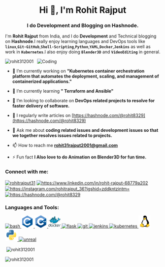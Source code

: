 <h1 align="center">Hi 👋, I'm Rohit Rajput</h1>
<h3 align="center">I do Development and Blogging on Hashnode.</h3>

I'm **Rohit Rajput** from India, and I do **Development** and Technical blogging on **Hashnode**.I really enjoy learning languages and DevOps tools like **`linux`**,**`Git-GitHub`**,**`Shell-Scripting`**,**`Python`**,**`YAML`**,**`Docker`**,**`Jenkins`** as well as work in **`Kubernetes`**.I also enjoy doing **`Blender3D`** and **`VideoEditing`** in general.


<img align="right" alt="Coding" width="400" src="https://camo.githubusercontent.com/89233231dc8ba3dc5af6b979e9e3985ee8b9b70622d2ce686fc46c4a6706ea20/68747470733a2f2f6d69726f2e6d656469756d2e636f6d2f6d61782f313237322f312a5a53566d57476363317765454e6230536861775778772e676966">

<p align="left"> <img src="https://komarev.com/ghpvc/?username=rohit312001&label=Profile%20views&color=0e75b6&style=flat" alt="rohit312001" /> </p>

- 🔭 I’m currently working on **"Kubernetes container orchestration platform that automates the deployment, scaling, and management of containerized applications."**

- 🌱 I’m currently learning **" Terraform and Ansible"**

- 👯 I’m looking to collaborate on **DevOps related projects to resolve for faster delivery of software.**

- 📝 I regularly write articles on [https://hashnode.com/@rohit8329](https://hashnode.com/@rohit8329)

- 💬 Ask me about **coding related issues and development issues so that we together resolves issues related to projects.**

- 📫 How to reach me **rohit31rajput2001@gmail.com**

- ⚡ Fun fact **I Also love to do Animation on Blender3D for fun time.**

<h3 align="left">Connect with me:</h3>
<p align="left">
<a href="https://twitter.com/rohitrajput31" target="blank"><img align="center" src="https://raw.githubusercontent.com/rahuldkjain/github-profile-readme-generator/master/src/images/icons/Social/twitter.svg" alt="rohitrajput31" height="30" width="40" /></a>
<a href="https://linkedin.com/in/https://www.linkedin.com/in/rohit-rajput-68779a202" target="blank"><img align="center" src="https://raw.githubusercontent.com/rahuldkjain/github-profile-readme-generator/master/src/images/icons/Social/linked-in-alt.svg" alt="https://www.linkedin.com/in/rohit-rajput-68779a202" height="30" width="40" /></a>
<a href="https://instagram.com/https://instagram.com/rohitrajput_36?igshid=zddkntzintm=" target="blank"><img align="center" src="https://raw.githubusercontent.com/rahuldkjain/github-profile-readme-generator/master/src/images/icons/Social/instagram.svg" alt="https://instagram.com/rohitrajput_36?igshid=zddkntzintm=" height="30" width="40" /></a>
<a href="https://hashnode.com/https://hashnode.com/@rohit8329" target="blank"><img align="center" src="https://raw.githubusercontent.com/rahuldkjain/github-profile-readme-generator/master/src/images/icons/Social/hashnode.svg" alt="https://hashnode.com/@rohit8329" height="30" width="40" /></a>
</p>

<h3 align="left">Languages and Tools:</h3>
<p align="left"> <a href="https://www.gnu.org/software/bash/" target="_blank" rel="noreferrer"> <img src="https://www.vectorlogo.zone/logos/gnu_bash/gnu_bash-icon.svg" alt="bash" width="40" height="40"/> </a> <a href="https://www.cprogramming.com/" target="_blank" rel="noreferrer"> <img src="https://raw.githubusercontent.com/devicons/devicon/master/icons/c/c-original.svg" alt="c" width="40" height="40"/> </a> <a href="https://www.w3schools.com/cpp/" target="_blank" rel="noreferrer"> <img src="https://raw.githubusercontent.com/devicons/devicon/master/icons/cplusplus/cplusplus-original.svg" alt="cplusplus" width="40" height="40"/> </a> <a href="https://www.docker.com/" target="_blank" rel="noreferrer"> <img src="https://raw.githubusercontent.com/devicons/devicon/master/icons/docker/docker-original-wordmark.svg" alt="docker" width="40" height="40"/> </a> <a href="https://flask.palletsprojects.com/" target="_blank" rel="noreferrer"> <img src="https://www.vectorlogo.zone/logos/pocoo_flask/pocoo_flask-icon.svg" alt="flask" width="40" height="40"/> </a> <a href="https://git-scm.com/" target="_blank" rel="noreferrer"> <img src="https://www.vectorlogo.zone/logos/git-scm/git-scm-icon.svg" alt="git" width="40" height="40"/> </a> <a href="https://www.jenkins.io" target="_blank" rel="noreferrer"> <img src="https://www.vectorlogo.zone/logos/jenkins/jenkins-icon.svg" alt="jenkins" width="40" height="40"/> </a> <a href="https://kubernetes.io" target="_blank" rel="noreferrer"> <img src="https://www.vectorlogo.zone/logos/kubernetes/kubernetes-icon.svg" alt="kubernetes" width="40" height="40"/> </a> <a href="https://www.linux.org/" target="_blank" rel="noreferrer"> <img src="https://raw.githubusercontent.com/devicons/devicon/master/icons/linux/linux-original.svg" alt="linux" width="40" height="40"/> </a> <a href="https://www.python.org" target="_blank" rel="noreferrer"> <img src="https://raw.githubusercontent.com/devicons/devicon/master/icons/python/python-original.svg" alt="python" width="40" height="40"/> </a> <a href="https://unrealengine.com/" target="_blank" rel="noreferrer"> <img src="https://raw.githubusercontent.com/kenangundogan/fontisto/036b7eca71aab1bef8e6a0518f7329f13ed62f6b/icons/svg/brand/unreal-engine.svg" alt="unreal" width="40" height="40"/> </a> </p>

<p>&nbsp;<img align="center" src="https://github-readme-stats.vercel.app/api?username=rohit312001&show_icons=true&locale=en" alt="rohit312001" /></p>

<p><img align="center" src="https://github-readme-streak-stats.herokuapp.com/?user=rohit312001&" alt="rohit312001" /></p>

